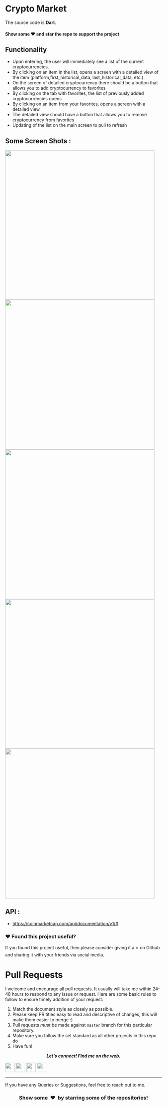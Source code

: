 # Crypto Market

The source code is **Dart**.

#### Show some :heart: and star the repo to support the project

Functionality
------------------------------
* Upon entering, the user will immediately see a list of the current cryptocurrencies.
*  By clicking on an item in the list, opens a screen with a detailed view of the item (platform,first_historical_data, last_historical_data, etc.)
*  On the screen of detailed cryptocurrency there should be a button that allows you to add cryptocurrency to favorites
*  By clicking on the tab with favorites, the list of previously added cryptocurrencies opens
*  By clicking on an item from your favorites, opens a screen with a detailed view
*  The detailed view should have a button that allows you to remove cryptocurrency from favorites
*  Updating of the list on the main screen to pull to refresh

## Some Screen Shots :

<img height="480px" src="https://user-images.githubusercontent.com/49696449/122395194-5e5a0780-cf94-11eb-9d96-a1861d27ab01.png">     <img height="480px" src="https://user-images.githubusercontent.com/49696449/122395190-5d28da80-cf94-11eb-98dd-1a1fc1fb132e.png">     <img height="480px" src="https://user-images.githubusercontent.com/49696449/122395158-57cb9000-cf94-11eb-868c-8a3c44ffdc7f.png">     <img height="480px" src="https://user-images.githubusercontent.com/49696449/122395182-5bf7ad80-cf94-11eb-9393-ab90c542070b.png">     <img height="480px" src="https://user-images.githubusercontent.com/49696449/122395169-5a2dea00-cf94-11eb-86e1-35ef898283a9.png">

## API :
- https://coinmarketcap.com/api/documentation/v1/#

### :heart: Found this project useful?

If you found this project useful, then please consider giving it a :star: on Github and sharing it with your friends via social media.

# Pull Requests

I welcome and encourage all pull requests. It usually will take me within 24-48 hours to respond to any issue or request. Here are some basic rules to follow to ensure timely addition of your request:

1.  Match the document style as closely as possible.
2.  Please keep PR titles easy to read and descriptive of changes, this will make them easier to merge :)
3.  Pull requests _must_ be made against `master` branch for this particular repository.
4.  Make sure you follow the set standard as all other projects in this repo do
5.  Have fun!


<p align="center">
  <b><i>Let's connect! Find me on the web.</i></b>

[<img height="30" src="https://img.shields.io/badge/twitter-%231DA1F2.svg?&style=for-the-badge&logo=twitter&logoColor=white" />][twitter]
[<img height="30" src="https://img.shields.io/badge/linkedin-blue.svg?&style=for-the-badge&logo=linkedin&logoColor=white" />][linkedin]
[<img height="30" src = "https://img.shields.io/badge/Facebook-036be4.svg?&style=for-the-badge&logo=facebook&logoColor=white">][Facebook]
[<img height="30" src = "https://img.shields.io/badge/instagram-c14438?&style=for-the-badge&logo=instagram&logoColor=white">][instagram]
<br />
<hr />

[twitter]: https://twitter.com/DalpatDc
[linkedin]: https://www.linkedin.com/in/dalpat-i-b5b451166/
[instagram]: https://www.instagram.com/dalpat_chaudhary__/
[Facebook]: https://www.facebook.com/dalpatchaudhary.blogspot.in/

If you have any Queries or Suggestions, feel free to reach out to me.
<h3 align="center">Show some &nbsp;❤️&nbsp; by starring some of the repositories!</h3>
